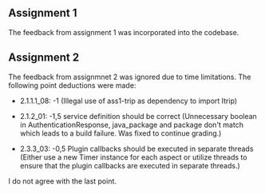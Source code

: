 
## Assignment 1

The feedback from assignment 1 was incorporated into the codebase.

## Assignment 2

The feedback from assignmnet 2 was ignored due to time limitations. The following
point deductions were made:

- 2.1.1.1_08: -1 (Illegal use of ass1-trip as dependency to import Itrip)

- 2.1.2_01: -1,5 service definition should be correct (Unnecessary boolean in AuthenticationResponse, java_package and package don't match which leads to a build failure. Was fixed to continue grading.)

- 2.3.3_03: -0,5 Plugin callbacks should be executed in separate threads (Either use a new Timer instance for each aspect or utilize threads to ensure that the plugin callbacks are executed in separate threads.)

I do not agree with the last point.
